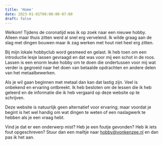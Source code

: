 ```yaml
---
title: 'Home'
date: 2023-01-01T08:00:00-07:00
draft: false
---
```


Welkom! Tijdens de coronatijd was ik op zoek naar een nieuwe hobby. Alleen maar thuis zitten werd al snel erg vervelend. Ik wilde graag aan de slag met dingen bouwen maar ik zag werken met hout niet heel erg zitten.

Bij mijn lokale hobbyclub word gesmeed en gelast. Ik heb toen om een introductie lesje lassen gevraagd en dat was voor mij een schot in de roos. Lassen is een enorm leuke hobby om te doen die ondertussen voor mij wat verder is gegroeid naar het doen van betaalde opdrachten en andere delen van het metaalbewerken.

Als je wil gaan beginnen met metaal dan kan dat lastig zijn. Veel is onbekend en ervaring ontbreekt. Ik heb besloten om de lessen die ik heb geleerd en de informatie die ik heb vergaard op deze website op te schrijven.

Deze website is natuurlijk geen alternatief voor ervaring; maar voordat je begint is het wel handig om wat dingen te weten of een naslagwerk te hebben als je een vraag hebt.

Vind je dat er een onderwerp mist? Heb je een foutje gevonden? Heb ik iets fout opgeschreven? Stuur dan een mailtje naar [hobby@vonkenzee.nl](hobby@vonkenzee.nl) en dan pas ik het aan.
